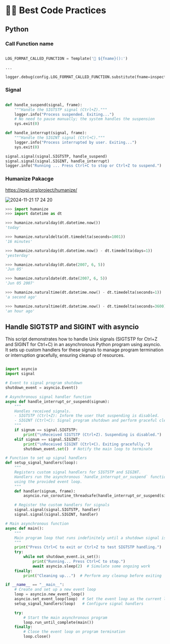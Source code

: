 # 👨‍💻 Best Code Practices




## Python

### Call Function name

```python

LOG_FORMAT_CALLED_FUNCTION = Template('💈 ${fname}():')

...

logger.debug(config.LOG_FORMAT_CALLED_FUNCTION.substitute(fname=inspect.currentframe().f_code.co_name))

```


### Signal

```python

def handle_suspend(signal, frame):
    """Handle the SIGTSTP signal (Ctrl+Z)."""
    logger.info("Process suspended. Exiting...")
    # No need to pause manually; the system handles the suspension
    sys.exit(0)

def handle_interrupt(signal, frame):
    """Handle the SIGINT signal (Ctrl+C)."""
    logger.info("Process interrupted by user. Exiting...")
    sys.exit(0)

signal.signal(signal.SIGTSTP, handle_suspend)
signal.signal(signal.SIGINT, handle_interrupt)
logger.info("Running ... Press Ctrl+C to stop or Ctrl+Z to suspend.")

```



### Humanize Pakacge

https://pypi.org/project/humanize/

![2024-11-21 17 24 20](https://github.com/user-attachments/assets/39953ad3-7252-4831-a34c-f54adc9aedb7)

```python
>>> import humanize
>>> import datetime as dt

>>> humanize.naturalday(dt.datetime.now())
'today'

>>> humanize.naturaldelta(dt.timedelta(seconds=1001))
'16 minutes'

>>> humanize.naturalday(dt.datetime.now() - dt.timedelta(days=1))
'yesterday'

>>> humanize.naturalday(dt.date(2007, 6, 5))
'Jun 05'

>>> humanize.naturaldate(dt.date(2007, 6, 5))
'Jun 05 2007'

>>> humanize.naturaltime(dt.datetime.now() - dt.timedelta(seconds=1))
'a second ago'

>>> humanize.naturaltime(dt.datetime.now() - dt.timedelta(seconds=3600))
'an hour ago'

```


## Handle SIGTSTP and SIGINT with asyncio 

This script demonstrates how to handle Unix signals (SIGTSTP for Ctrl+Z and SIGINT for Ctrl+C) in an asynchronous Python program using asyncio. It sets up custom handlers for these signals to manage program termination or interruption gracefully, ensuring cleanup of resources.

```python

import asyncio
import signal

# Event to signal program shutdown
shutdown_event = asyncio.Event()

# Asynchronous signal handler function
async def handle_interrupt_or_suspend(signum):
    """
    Handles received signals.
    - SIGTSTP (Ctrl+Z): Inform the user that suspending is disabled.
    - SIGINT (Ctrl+C): Signal program shutdown and perform graceful cleanup.
    """
    if signum == signal.SIGTSTP:
        print("\nReceived SIGTSTP (Ctrl+Z). Suspending is disabled.")
    elif signum == signal.SIGINT:
        print("\nReceived SIGINT (Ctrl+C). Exiting gracefully.")
        shutdown_event.set()  # Notify the main loop to terminate

# Function to set up signal handlers
def setup_signal_handlers(loop):
    """
    Registers custom signal handlers for SIGTSTP and SIGINT.
    Handlers run the asynchronous `handle_interrupt_or_suspend` function
    using the provided event loop.
    """
    def handler(signum, frame):
        asyncio.run_coroutine_threadsafe(handle_interrupt_or_suspend(signum), loop)

    # Register the custom handlers for signals
    signal.signal(signal.SIGTSTP, handler)
    signal.signal(signal.SIGINT, handler)

# Main asynchronous function
async def main():
    """
    Main program loop that runs indefinitely until a shutdown signal is received.
    """
    print("Press Ctrl+C to exit or Ctrl+Z to test SIGTSTP handling.")
    try:
        while not shutdown_event.is_set():
            print("Running... Press Ctrl+C to stop.")
            await asyncio.sleep(2)  # Simulate some ongoing work
    finally:
        print("Cleaning up...")  # Perform any cleanup before exiting

if __name__ == "__main__":
    # Create and set up a new event loop
    loop = asyncio.new_event_loop()
    asyncio.set_event_loop(loop)  # Set the event loop as the current loop
    setup_signal_handlers(loop)   # Configure signal handlers

    try:
        # Start the main asynchronous program
        loop.run_until_complete(main())
    finally:
        # Close the event loop on program termination
        loop.close()

```



